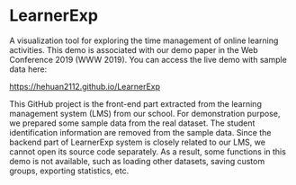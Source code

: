 # LearnerExp
A visualization tool for exploring the time management of online learning activities. This demo is associated with our demo paper in the Web Conference 2019 (WWW 2019). You can access the live demo with sample data here:

https://hehuan2112.github.io/LearnerExp

This GitHub project is the front-end part extracted from the learning management system (LMS) from our school. For demonstration purpose, we prepared some sample data from the real dataset. The student identification information are removed from the sample data. Since the backend part of LearnerExp system is closely related to our LMS, we cannot open its source code separately. As a result, some functions in this demo is not available, such as loading other datasets, saving custom groups, exporting statistics, etc.


